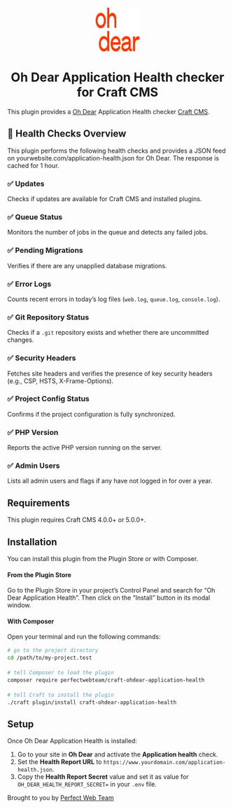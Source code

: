 <p align="center"><img src="./src/icon.svg" width="100" height="100" alt="Oh Dear Application Health checker icon"></p>

<h1 align="center">Oh Dear Application Health checker for Craft CMS</h1>

This plugin provides a [Oh Dear](https://ohdear.app) Application Health checker [Craft CMS](https://craftcms.com/).

## 🚦 Health Checks Overview

This plugin performs the following health checks and provides a JSON feed on yourwebsite.com/application-health.json for Oh Dear. The response is cached for 1 hour. 

### ✅ Updates
Checks if updates are available for Craft CMS and installed plugins.

### ✅ Queue Status
Monitors the number of jobs in the queue and detects any failed jobs.

### ✅ Pending Migrations
Verifies if there are any unapplied database migrations.

### ✅ Error Logs
Counts recent errors in today’s log files (`web.log`, `queue.log`, `console.log`).

### ✅ Git Repository Status
Checks if a `.git` repository exists and whether there are uncommitted changes.

### ✅ Security Headers
Fetches site headers and verifies the presence of key security headers (e.g., CSP, HSTS, X-Frame-Options).

### ✅ Project Config Status
Confirms if the project configuration is fully synchronized.

### ✅ PHP Version
Reports the active PHP version running on the server.

### ✅ Admin Users
Lists all admin users and flags if any have not logged in for over a year.

## Requirements

This plugin requires Craft CMS 4.0.0+ or 5.0.0+.

## Installation

You can install this plugin from the Plugin Store or with Composer.

#### From the Plugin Store

Go to the Plugin Store in your project’s Control Panel and search for “Oh Dear Application Health”. Then click on the “Install” button in its modal window.

#### With Composer

Open your terminal and run the following commands:

```bash
# go to the project directory
cd /path/to/my-project.test

# tell Composer to load the plugin
composer require perfectwebteam/craft-ohdear-application-health

# tell Craft to install the plugin
./craft plugin/install craft-ohdear-application-health
```

## Setup

Once Oh Dear Application Health is installed:

1. Go to your site in **Oh Dear** and activate the **Application health** check.
2. Set the **Health Report URL** to `https://www.yourdomain.com/application-health.json`.
3. Copy the **Health Report Secret** value and set it as value for `OH_DEAR_HEALTH_REPORT_SECRET=` in your `.env` file.

Brought to you by [Perfect Web Team](https://perfectwebteam.com)